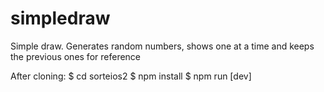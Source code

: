 # simpledraw
Simple draw. Generates random numbers, shows one at a time and keeps the previous ones for reference

After cloning:
$ cd sorteios2
$ npm install
$ npm run [dev]
